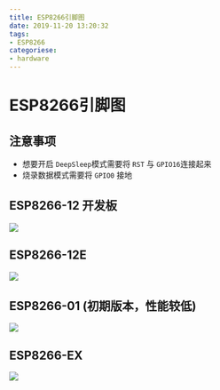 ```yaml
---
title: ESP8266引脚图
date: 2019-11-20 13:20:32
tags:
- ESP8266
categoriese:
- hardware
---
```


# ESP8266引脚图

## 注意事项
- 想要开启 `DeepSleep`模式需要将 `RST` 与 `GPIO16`连接起来
- 烧录数据模式需要将 `GPIO0` 接地

## ESP8266-12 开发板

![](https://ssbun-lot.oss-cn-beijing.aliyuncs.com/img/20191219121308.png)

## ESP8266-12E

![](https://ssbun-lot.oss-cn-beijing.aliyuncs.com/img/20191219121748.jpg)

## ESP8266-01 (初期版本，性能较低)

![](https://ssbun-lot.oss-cn-beijing.aliyuncs.com/img/20191219121827.png)

## ESP8266-EX

![](https://ssbun-lot.oss-cn-beijing.aliyuncs.com/img/20191219121950.png)